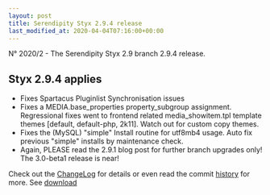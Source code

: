 ```yaml
---
layout: post
title: Serendipity Styx 2.9.4 release
last_modified_at: 2020-04-04T07:16:00+00:00
---
```


N° 2020/2 - The Serendipity Styx 2.9 branch 2.9.4 release.

## Styx 2.9.4 applies

  - Fixes Spartacus Pluginlist Synchronisation issues
  - Fixes a MEDIA.base_properties property_subgroup assignment. Regressional fixes went to frontend related media_showitem.tpl template themes [default, default-php, 2k11]. Watch out for custom copy themes.
  - Fixes the (MySQL) "simple" Install routine for utf8mb4 usage. Auto fix previous "simple" installs by maintenance check.
  - Again, PLEASE read the 2.9.1 blog post for further branch upgrades only! The 3.0-beta1 release is near!

Check out the [ChangeLog](https://github.com/ophian/styx/blob/2.9.4/docs/NEWS) for details or even read the commit [history](https://github.com/ophian/styx/commits/2.9.4) for more. See [download](https://github.com/ophian/styx/releases/tag/2.9.4)
